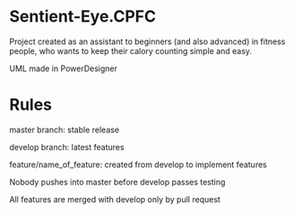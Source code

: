 # Sentient-Eye.CPFC
Project created as an assistant to beginners (and also advanced) in fitness people, who wants to keep their calory counting simple and easy.

UML made in PowerDesigner

# Rules

master branch: stable release

develop branch: latest features

feature/name_of_feature: created from develop to implement features

Nobody pushes into master before develop passes testing

All features are merged with develop only by pull request
